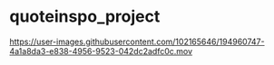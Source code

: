 # quoteinspo_project

https://user-images.githubusercontent.com/102165646/194960747-4a1a8da3-e838-4956-9523-042dc2adfc0c.mov

